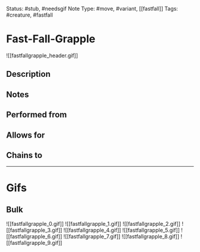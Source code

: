 Status: #stub, #needsgif 
Note Type: #move, #variant, [[fastfall]]
Tags: #creature, #fastfall 

# Fast-Fall-Grapple
![[fastfallgrapple_header.gif]]
## Description


## Notes


## Performed from


## Allows for


## Chains to


___
# Gifs
## Bulk
![[fastfallgrapple_0.gif]]
![[fastfallgrapple_1.gif]]
![[fastfallgrapple_2.gif]]
![[fastfallgrapple_3.gif]]
![[fastfallgrapple_4.gif]]
![[fastfallgrapple_5.gif]]
![[fastfallgrapple_6.gif]]
![[fastfallgrapple_7.gif]]
![[fastfallgrapple_8.gif]]
![[fastfallgrapple_9.gif]]